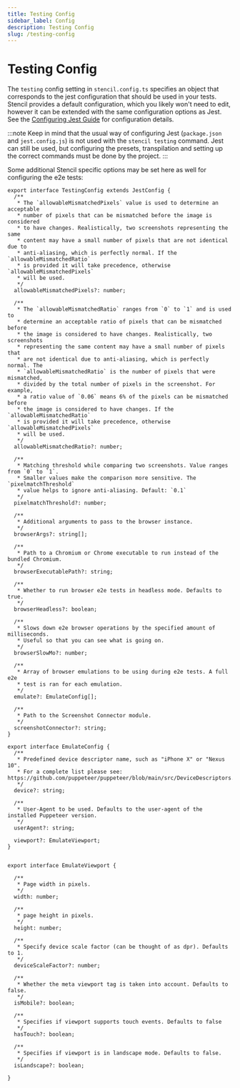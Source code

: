 ```yaml
---
title: Testing Config
sidebar_label: Config
description: Testing Config
slug: /testing-config
---
```


# Testing Config

The `testing` config setting in `stencil.config.ts` specifies an object that corresponds to the jest configuration that should be used in your tests. Stencil provides a default configuration, which you likely won't need to edit, however it can be extended with the same configuration options as Jest. See the [Configuring Jest Guide](https://jestjs.io/docs/en/configuration.html) for configuration details.

:::note
Keep in mind that the usual way of configuring Jest (`package.json` and `jest.config.js`) is not used with the `stencil testing` command. Jest can still be used, but configuring the presets, transpilation and setting up the correct commands must be done by the project.
:::

Some additional Stencil specific options may be set here as well for configuring the e2e tests:

```tsx
export interface TestingConfig extends JestConfig {
  /**
   * The `allowableMismatchedPixels` value is used to determine an acceptable
   * number of pixels that can be mismatched before the image is considered
   * to have changes. Realistically, two screenshots representing the same
   * content may have a small number of pixels that are not identical due to
   * anti-aliasing, which is perfectly normal. If the `allowableMismatchedRatio`
   * is provided it will take precedence, otherwise `allowableMismatchedPixels`
   * will be used.
   */
  allowableMismatchedPixels?: number;

  /**
   * The `allowableMismatchedRatio` ranges from `0` to `1` and is used to
   * determine an acceptable ratio of pixels that can be mismatched before
   * the image is considered to have changes. Realistically, two screenshots
   * representing the same content may have a small number of pixels that
   * are not identical due to anti-aliasing, which is perfectly normal. The
   * `allowableMismatchedRatio` is the number of pixels that were mismatched,
   * divided by the total number of pixels in the screenshot. For example,
   * a ratio value of `0.06` means 6% of the pixels can be mismatched before
   * the image is considered to have changes. If the `allowableMismatchedRatio`
   * is provided it will take precedence, otherwise `allowableMismatchedPixels`
   * will be used.
   */
  allowableMismatchedRatio?: number;

  /**
   * Matching threshold while comparing two screenshots. Value ranges from `0` to `1`.
   * Smaller values make the comparison more sensitive. The `pixelmatchThreshold`
   * value helps to ignore anti-aliasing. Default: `0.1`
   */
  pixelmatchThreshold?: number;

  /**
   * Additional arguments to pass to the browser instance.
   */
  browserArgs?: string[];

  /**
   * Path to a Chromium or Chrome executable to run instead of the bundled Chromium.
   */
  browserExecutablePath?: string;

  /**
   * Whether to run browser e2e tests in headless mode. Defaults to true.
   */
  browserHeadless?: boolean;

  /**
   * Slows down e2e browser operations by the specified amount of milliseconds.
   * Useful so that you can see what is going on.
   */
  browserSlowMo?: number;

  /**
   * Array of browser emulations to be using during e2e tests. A full e2e
   * test is ran for each emulation.
   */
  emulate?: EmulateConfig[];

  /**
   * Path to the Screenshot Connector module.
   */
  screenshotConnector?: string;
}

export interface EmulateConfig {
  /**
   * Predefined device descriptor name, such as "iPhone X" or "Nexus 10".
   * For a complete list please see: https://github.com/puppeteer/puppeteer/blob/main/src/DeviceDescriptors.ts
   */
  device?: string;

  /**
   * User-Agent to be used. Defaults to the user-agent of the installed Puppeteer version.
   */
  userAgent?: string;

  viewport?: EmulateViewport;
}


export interface EmulateViewport {

  /**
   * Page width in pixels.
   */
  width: number;

  /**
   * page height in pixels.
   */
  height: number;

  /**
   * Specify device scale factor (can be thought of as dpr). Defaults to 1.
   */
  deviceScaleFactor?: number;

  /**
   * Whether the meta viewport tag is taken into account. Defaults to false.
   */
  isMobile?: boolean;

  /**
   * Specifies if viewport supports touch events. Defaults to false
   */
  hasTouch?: boolean;

  /**
   * Specifies if viewport is in landscape mode. Defaults to false.
   */
  isLandscape?: boolean;

}
```
